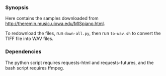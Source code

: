 ### Synopsis

Here contains the samples downloaded from
http://theremin.music.uiowa.edu/MISpiano.html.

To redownload the files, run `down-all.py`, then run `to-wav.sh`
to convert the TIFF file into WAV files.

### Dependencies

The python script requires requests-html and requests-futures,
and the bash script requires ffmpeg.
